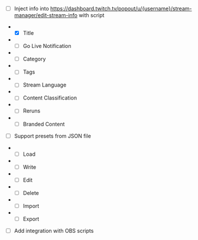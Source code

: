 - [ ] Inject info into https://dashboard.twitch.tv/popout/u/{username}/stream-manager/edit-stream-info with script
- - [x] Title 
- - [ ] Go Live Notification 
- - [ ] Category 
- - [ ] Tags 
- - [ ] Stream Language 
- - [ ] Content Classification
- - [ ] Reruns
- - [ ] Branded Content
- [ ] Support presets from JSON file
- - [ ] Load
- - [ ] Write
- - [ ] Edit
- - [ ] Delete
- - [ ] Import
- - [ ] Export
- [ ] Add integration with OBS scripts